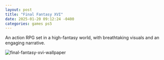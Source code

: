 ```yaml
---
layout: post
title: "Final Fantasy XVI"
date: 2025-01-20 09:12:24 -0400
categories: games ps5
---
```


An action RPG set in a high-fantasy world, with breathtaking visuals and an engaging narrative.

![final-fantasy-xvi-wallpaper](https://miro.medium.com/v2/resize:fit:1400/1*lmWJK9xoLpDusL7CjobnDQ.jpeg)
